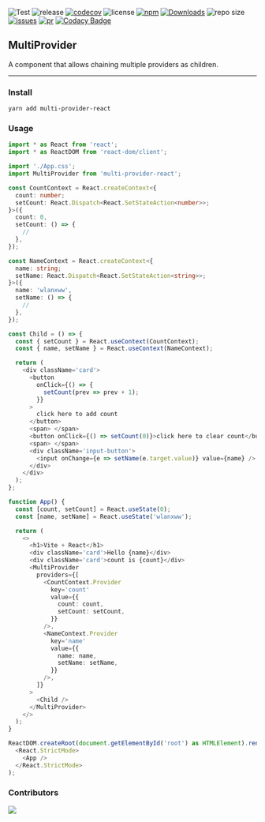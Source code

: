 ![Test](https://github.com/xueweiwujxw/multi-provider/actions/workflows/test.yml/badge.svg)
![release](https://github.com/xueweiwujxw/multi-provider/actions/workflows/release.yml/badge.svg)
[![codecov](https://codecov.io/gh/xueweiwujxw/multi-provider/branch/master/graph/badge.svg?token=6UTGHWTWO1)](https://codecov.io/gh/xueweiwujxw/multi-provider)
![license](https://img.shields.io/badge/license-Apache--2.0-green)
[![npm](https://img.shields.io/npm/v/multi-provider-react)](https://www.npmjs.com/package/multi-provider-react)
[![Downloads](https://img.shields.io/npm/dt/multi-provider-react)](https://www.npmjs.com/package/multi-provider-react)
![repo size](https://img.shields.io/github/repo-size/xueweiwujxw/multi-provider)
[![issues](https://img.shields.io/github/issues/xueweiwujxw/multi-provider)](https://github.com/xueweiwujxw/multi-provider/issues)
[![pr](https://img.shields.io/github/issues-pr/xueweiwujxw/multi-provider)](https://github.com/xueweiwujxw/multi-provider/pulls)
[![Codacy Badge](https://app.codacy.com/project/badge/Grade/a45a343944be4c80bff012ff4300ddc8)](https://app.codacy.com/gh/xueweiwujxw/multi-provider/dashboard?utm_source=gh&utm_medium=referral&utm_content=&utm_campaign=Badge_grade)

## MultiProvider

A component that allows chaining multiple providers as children.

---

### Install

```sheel
yarn add multi-provider-react
```

### Usage

```typescript
import * as React from 'react';
import * as ReactDOM from 'react-dom/client';

import './App.css';
import MultiProvider from 'multi-provider-react';

const CountContext = React.createContext<{
  count: number;
  setCount: React.Dispatch<React.SetStateAction<number>>;
}>({
  count: 0,
  setCount: () => {
    //
  },
});

const NameContext = React.createContext<{
  name: string;
  setName: React.Dispatch<React.SetStateAction<string>>;
}>({
  name: 'wlanxww',
  setName: () => {
    //
  },
});

const Child = () => {
  const { setCount } = React.useContext(CountContext);
  const { name, setName } = React.useContext(NameContext);

  return (
    <div className='card'>
      <button
        onClick={() => {
          setCount(prev => prev + 1);
        }}
      >
        click here to add count
      </button>
      <span> </span>
      <button onClick={() => setCount(0)}>click here to clear count</button>
      <span> </span>
      <div className='input-button'>
        <input onChange={e => setName(e.target.value)} value={name} />
      </div>
    </div>
  );
};

function App() {
  const [count, setCount] = React.useState(0);
  const [name, setName] = React.useState('wlanxww');

  return (
    <>
      <h1>Vite + React</h1>
      <div className='card'>Hello {name}</div>
      <div className='card'>count is {count}</div>
      <MultiProvider
        providers={[
          <CountContext.Provider
            key='count'
            value={{
              count: count,
              setCount: setCount,
            }}
          />,
          <NameContext.Provider
            key='name'
            value={{
              name: name,
              setName: setName,
            }}
          />,
        ]}
      >
        <Child />
      </MultiProvider>
    </>
  );
}

ReactDOM.createRoot(document.getElementById('root') as HTMLElement).render(
  <React.StrictMode>
    <App />
  </React.StrictMode>
);
```

### Contributors

<a href="https://github.com/xueweiwujxw/multi-provider/graphs/contributors">
  <img src="https://contrib.rocks/image?repo=xueweiwujxw/multi-provider" />
</a>
